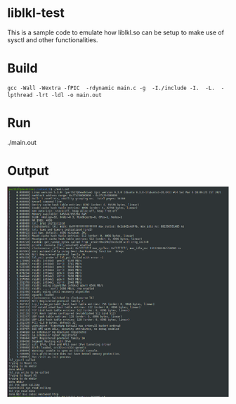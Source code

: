 # liblkl-test

This is a sample code to emulate how liblkl.so can be setup to make use of sysctl and other functionalities.

# Build 
```
gcc -Wall -Wextra -fPIC  -rdynamic main.c -g  -I./include -I.  -L.  -lpthread -lrt -ldl -o main.out
```

# Run
./main.out

# Output
![Sample Run](./sample-run.png)
